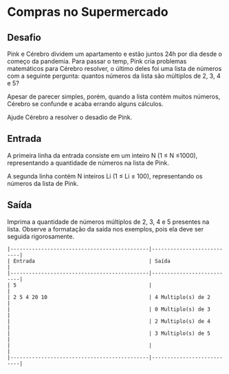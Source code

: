 # Compras no Supermercado 

## Desafio

Pink e Cérebro dividem um apartamento e estão juntos 24h por dia desde o começo da pandemia. Para passar o temp, Pink cria problemas matemáticos para Cérebro resolver, o último deles foi uma lista de números com a seguinte pergunta: quantos números da lista são múltiplos de 2, 3, 4 e 5?

Apesar de parecer simples, porém, quando a lista contém muitos números, Cérebro se confunde e acaba errando alguns cálculos.

Ajude Cérebro a resolver o desadio de Pink.

## Entrada
A primeira linha da entrada consiste em um inteiro N (1 ≤ N ≤1000), representando a quantidade de números na lista de Pink.

A segunda linha contém N inteiros Li (1 ≤ Li ≤ 100), representando os números da lista de Pink.

## Saída
Imprima a quantidade de números múltiplos de 2, 3, 4 e 5 presentes na lista. Observe a formatação da saída nos exemplos, pois ela deve ser seguida rigorosamente.
 

```
|---------------------------------------------|---------------------------|
| Entrada                                     | Saída                     |
|---------------------------------------------|---------------------------|
| 5                                           |                           |
| 2 5 4 20 10                                 | 4 Multiplo(s) de 2        |
|                                             | 0 Multiplo(s) de 3        |
|                                             | 2 Multiplo(s) de 4        |
|                                             | 3 Multiplo(s) de 5        |
|                                             |                           |
|---------------------------------------------|---------------------------|
```
